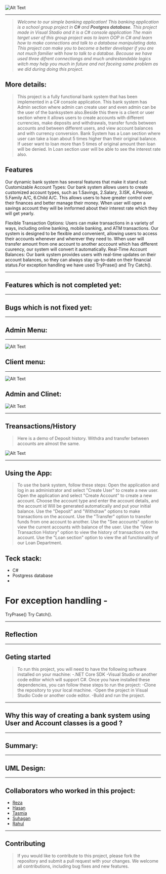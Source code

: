 

   ![Alt Text](https://github.com/Md-Ruhul-Amin-Rony/DynBankDbGrpPrjAgil/blob/newReaz/gif%20branch/S1hnYM98.gif)

___
> *Welcome to our simple banking application! This banking application is a school group project in **C#** and **Postgres database**. This project made in Visual Stadio and it is a C# console application The main target user of this group project was to learn OOP in C# and learn how to make connections and talk to a database manipulating data. This project can make you to become a better developer if you are not much familier with how to talk to a databse. Becouse we have used three difrent connectiongs and much undrestandeble logics witch may help you much in future and not faceing same problem as we did during doing this project.* 


## More details:

> This project is a fully functional bank system that has been implemented in a C# console application. This bank system has Admin section where admin can create user and even admin can be the user of the banksystem also.Beside this there is a client or user section where it allows users to create accounts with different currencies, make deposits and withdrawals, transfer funds between accounts and between different users, and view account balances and with currency conversion. Bank System has a Loan section where user can take a loan about 5 times higher than their original balance. If ueser want to loan more than 5 times of original amount then loan will be denied. In Loan section user will be able to see the interest rate also.


## Features
Our dynamic bank system has several features that make it stand out:
Customizable Account Types: Our bank system allows users to create customized account types, such as 1.Savings, 2.Salary, 3.ISK, 4.Pension, 5.Family A/C, 6.Child A/C. This allows users to have greater control over their finances and better manage their money. When user will open a savings account they will be innformed about their interest rate which they will get yearly.

Flexible Transaction Options: Users can make transactions in a variety of ways, including online banking, mobile banking, and ATM transactions. Our system is designed to be flexible and convenient, allowing users to access their accounts whenever and wherever they need to. When user will transfer amount from one account to another acccount which has different cuurency, our system will convert it automatically.
Real-Time Account Balances: Our bank system provides users with real-time updates on their account balances, so they can always stay up-to-date on their financial status.For exception handling we have used TryPrase() and Try Catch().


___

## Features which is not completed yet:

___

## Bugs which is not fixed yet:

___

## Admin Menu:
___

 ![Alt Text](https://github.com/Md-Ruhul-Amin-Rony/DynBankDbGrpPrjAgil/blob/newReaz/gif%20branch/adimlogin.gif)

## Client menu:
___

![Alt Text](https://github.com/Md-Ruhul-Amin-Rony/DynBankDbGrpPrjAgil/blob/newReaz/gif%20branch/login%20as%20client%20see%20accounts%20%20.gif)

## Admin and Clinet:

 ![Alt Text](https://github.com/Md-Ruhul-Amin-Rony/DynBankDbGrpPrjAgil/blob/newReaz/gif%20branch/admin-client.gif)
___



## Treansactions/History
> Here is a demo of Deposit history.
Withdra and transfer between accounts are almost the same.

![Alt Text](https://github.com/Md-Ruhul-Amin-Rony/DynBankDbGrpPrjAgil/blob/newReaz/gif%20branch/deposit%20history.gif)
___


## Using the App:
> To use the bank system, follow these steps:
Open the application and log in as administrator and select "Create User" to create a new user.
Open the application and select "Create Account" to create a new account.
Choose the account type and enter the account details, and the  account id Will be generated automatically and put your initial balance.
Use the "Deposit" and "Withdraw" options to make transactions on the account.
Use the "Transfer" option to transfer funds from one account to another.
Use the "See accounts" option to view the current accounts with balance of the user.
Use the "View Transaction History" option to view the history of transactions on the account.
Use the "Loan section" option to view the all functionality of our Loan Department.
## Teck stack:
- C# 
- Postgress database
- 

# For exception handling -
TryPrase()
Try Catch().


___


## Reflection


___


## Geting started

> To run this project, you will need to have the following software installed on your machine:
-.NET Core SDK
-Visual Studio or another code editor which will support C#.
> Once you have installed these dependencies, you can follow these steps to run the project:
-Clone the repository to your local machine.
-Open the project in Visual Studio Code or another code editor.
-Build and run the project.
___


## Why this way of creating a bank system using User and Account classes is a good ?
___


## Summary:
___


## UML Design:
___


## Collaborators who worked in this project:
   - [Reza](https://github.com/Rezaeskandar/ATM)
   - [Hasan](https://github.com/chasmkhasan)
   - [Tasmia](https://github.com/tasmiazahin)
   - [Suhagan](https://github.com/suhagan)
   - [Rahul](https://github.com/Md-Ruhul-Amin-Rony)
___
## Contributing
> If you would like to contribute to this project, please fork the repository and submit a pull request with your changes. We welcome all contributions, including bug fixes and new features. 
> 

